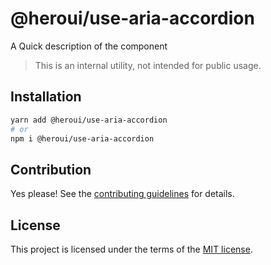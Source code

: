 # @heroui/use-aria-accordion

A Quick description of the component

> This is an internal utility, not intended for public usage.

## Installation

```sh
yarn add @heroui/use-aria-accordion
# or
npm i @heroui/use-aria-accordion
```

## Contribution

Yes please! See the
[contributing guidelines](https://github.com/heroui-inc/heroui/blob/master/CONTRIBUTING.md)
for details.

## License

This project is licensed under the terms of the
[MIT license](https://github.com/heroui-inc/heroui/blob/master/LICENSE).
